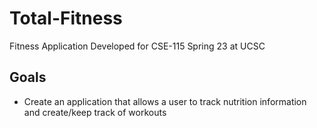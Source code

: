# Total-Fitness
Fitness Application Developed for CSE-115 Spring 23 at UCSC

## Goals
 - Create an application that allows a user to track nutrition information and create/keep track of workouts
